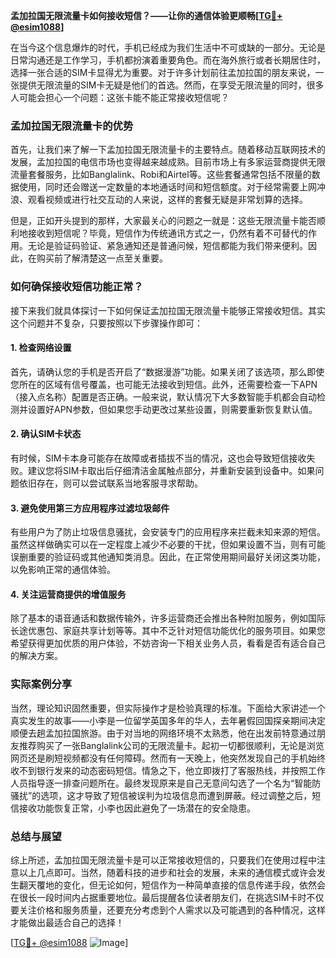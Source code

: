 **孟加拉国无限流量卡如何接收短信？——让你的通信体验更顺畅[[TG💪+ @esim1088](https://t.me/s/esim1088)]**

在当今这个信息爆炸的时代，手机已经成为我们生活中不可或缺的一部分。无论是日常沟通还是工作学习，手机都扮演着重要角色。而在海外旅行或者长期居住时，选择一张合适的SIM卡显得尤为重要。对于许多计划前往孟加拉国的朋友来说，一张提供无限流量的SIM卡无疑是他们的首选。然而，在享受无限流量的同时，很多人可能会担心一个问题：这张卡能不能正常接收短信呢？

### 孟加拉国无限流量卡的优势

首先，让我们来了解一下孟加拉国无限流量卡的主要特点。随着移动互联网技术的发展，孟加拉国的电信市场也变得越来越成熟。目前市场上有多家运营商提供无限流量套餐服务，比如Banglalink、Robi和Airtel等。这些套餐通常包括不限量的数据使用，同时还会赠送一定数量的本地通话时间和短信额度。对于经常需要上网冲浪、观看视频或进行社交互动的人来说，这样的套餐无疑是非常划算的选择。

但是，正如开头提到的那样，大家最关心的问题之一就是：这些无限流量卡能否顺利地接收到短信呢？毕竟，短信作为传统通讯方式之一，仍然有着不可替代的作用。无论是验证码验证、紧急通知还是普通问候，短信都能为我们带来便利。因此，在购买前了解清楚这一点至关重要。

### 如何确保接收短信功能正常？

接下来我们就具体探讨一下如何保证孟加拉国无限流量卡能够正常接收短信。其实这个问题并不复杂，只要按照以下步骤操作即可：

#### 1. 检查网络设置
首先，请确认您的手机是否开启了“数据漫游”功能。如果关闭了该选项，那么即使您所在的区域有信号覆盖，也可能无法接收到短信。此外，还需要检查一下APN（接入点名称）配置是否正确。一般来说，默认情况下大多数智能手机都会自动检测并设置好APN参数，但如果您手动更改过某些设置，则需要重新恢复默认值。

#### 2. 确认SIM卡状态
有时候，SIM卡本身可能存在故障或者插拔不当的情况，这也会导致短信接收失败。建议您将SIM卡取出后仔细清洁金属触点部分，并重新安装到设备中。如果问题依旧存在，则可以尝试联系当地客服寻求帮助。

#### 3. 避免使用第三方应用程序过滤垃圾邮件
有些用户为了防止垃圾信息骚扰，会安装专门的应用程序来拦截未知来源的短信。虽然这样做确实可以在一定程度上减少不必要的干扰，但如果设置不当，则有可能误删重要的验证码或其他通知类消息。因此，在正常使用期间最好关闭这类功能，以免影响正常的通信体验。

#### 4. 关注运营商提供的增值服务
除了基本的语音通话和数据传输外，许多运营商还会推出各种附加服务，例如国际长途优惠包、家庭共享计划等等。其中不乏针对短信功能优化的服务项目。如果您希望获得更加优质的用户体验，不妨咨询一下相关业务人员，看看是否有适合自己的解决方案。

### 实际案例分享

当然，理论知识固然重要，但实际操作才是检验真理的标准。下面给大家讲述一个真实发生的故事——小李是一位留学英国多年的华人，去年暑假回国探亲期间决定顺便去趟孟加拉国旅游。由于对当地的网络环境不太熟悉，他在出发前特意通过朋友推荐购买了一张Banglalink公司的无限流量卡。起初一切都很顺利，无论是浏览网页还是刷短视频都没有任何障碍。然而有一天晚上，他突然发现自己的手机始终收不到银行发来的动态密码短信。情急之下，他立即拨打了客服热线，并按照工作人员指导逐一排查问题所在。最终发现原来是自己无意间勾选了一个名为“智能防骚扰”的选项，这才导致了短信被误判为垃圾信息而遭到屏蔽。经过调整之后，短信接收功能恢复正常，小李也因此避免了一场潜在的安全隐患。

### 总结与展望

综上所述，孟加拉国无限流量卡是可以正常接收短信的，只要我们在使用过程中注意以上几点即可。当然，随着科技的进步和社会的发展，未来的通信模式或许会发生翻天覆地的变化，但无论如何，短信作为一种简单直接的信息传递手段，依然会在很长一段时间内占据重要地位。最后提醒各位读者朋友们，在挑选SIM卡时不仅要关注价格和服务质量，还要充分考虑到个人需求以及可能遇到的各种情况，这样才能做出最适合自己的选择！

[[TG💪+ @esim1088](https://t.me/s/esim1088) ![Image](https://i.postimg.cc/4NQfJmqS/Snipaste-2025-05-13-00-14-12.png)]